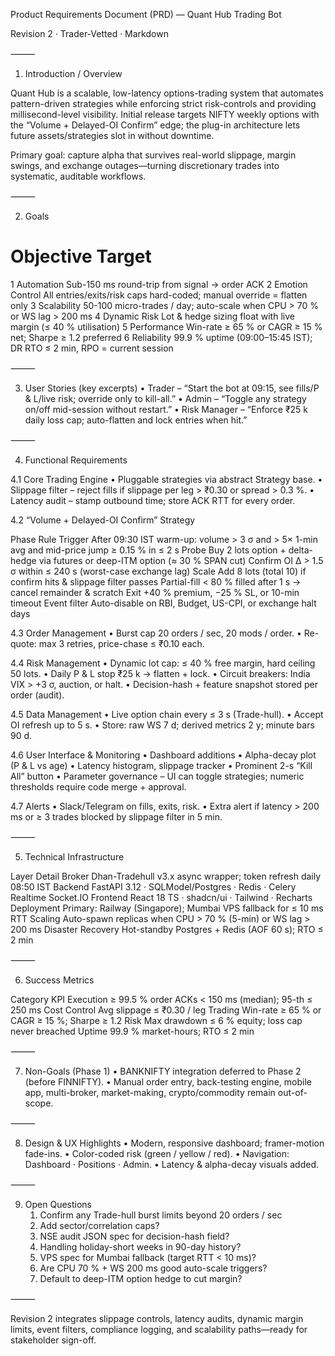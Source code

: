 Product Requirements Document (PRD) — Quant Hub Trading Bot

Revision 2 · Trader-Vetted · Markdown

⸻

1. Introduction / Overview

Quant Hub is a scalable, low-latency options-trading system that automates pattern-driven strategies while enforcing strict risk-controls and providing millisecond-level visibility.
Initial release targets NIFTY weekly options with the “Volume + Delayed-OI Confirm” edge; the plug-in architecture lets future assets/strategies slot in without downtime.

Primary goal: capture alpha that survives real-world slippage, margin swings, and exchange outages—turning discretionary trades into systematic, auditable workflows.

⸻

2. Goals

#	Objective	Target
1	Automation	Sub-150 ms round-trip from signal → order ACK
2	Emotion Control	All entries/exits/risk caps hard-coded; manual override = flatten only
3	Scalability	50-100 micro-trades / day; auto-scale when CPU > 70 % or WS lag > 200 ms
4	Dynamic Risk	Lot & hedge sizing float with live margin (≤ 40 % utilisation)
5	Performance	Win-rate ≥ 65 % or CAGR ≥ 15 % net; Sharpe ≥ 1.2 preferred
6	Reliability	99.9 % uptime (09:00–15:45 IST); DR RTO ≤ 2 min, RPO = current session


⸻

3. User Stories (key excerpts)
	•	Trader – “Start the bot at 09:15, see fills/P & L/live risk; override only to kill-all.”
	•	Admin – “Toggle any strategy on/off mid-session without restart.”
	•	Risk Manager – “Enforce ₹25 k daily loss cap; auto-flatten and lock entries when hit.”

⸻

4. Functional Requirements

4.1 Core Trading Engine
	•	Pluggable strategies via abstract Strategy base.
	•	Slippage filter – reject fills if slippage per leg > ₹0.30 or spread > 0.3 %.
	•	Latency audit – stamp outbound time; store ACK RTT for every order.

4.2 “Volume + Delayed-OI Confirm” Strategy

Phase	Rule
Trigger	After 09:30 IST warm-up: volume > 3 σ and > 5× 1-min avg and mid-price jump ≥ 0.15 % in ≤ 2 s
Probe	Buy 2 lots option + delta-hedge via futures or deep-ITM option (≈ 30 % SPAN cut)
Confirm	OI Δ > 1.5 σ within ≤ 240 s (worst-case exchange lag)
Scale	Add 8 lots (total 10) if confirm hits & slippage filter passes
Partial-fill	< 80 % filled after 1 s → cancel remainder & scratch
Exit	+40 % premium, −25 % SL, or 10-min timeout
Event filter	Auto-disable on RBI, Budget, US-CPI, or exchange halt days

4.3 Order Management
	•	Burst cap 20 orders / sec, 20 mods / order.
	•	Re-quote: max 3 retries, price-chase ≤ ₹0.10 each.

4.4 Risk Management
	•	Dynamic lot cap: ≤ 40 % free margin, hard ceiling 50 lots.
	•	Daily P & L stop ₹25 k → flatten + lock.
	•	Circuit breakers: India VIX > +3 σ, auction, or halt.
	•	Decision-hash + feature snapshot stored per order (audit).

4.5 Data Management
	•	Live option chain every ≤ 3 s (Trade-hull).
	•	Accept OI refresh up to 5 s.
	•	Store: raw WS 7 d; derived metrics 2 y; minute bars 90 d.

4.6 User Interface & Monitoring
	•	Dashboard additions
	•	Alpha-decay plot (P & L vs age)
	•	Latency histogram, slippage tracker
	•	Prominent 2-s “Kill All” button
	•	Parameter governance – UI can toggle strategies; numeric thresholds require code merge + approval.

4.7 Alerts
	•	Slack/Telegram on fills, exits, risk.
	•	Extra alert if latency > 200 ms or ≥ 3 trades blocked by slippage filter in 5 min.

⸻

5. Technical Infrastructure

Layer	Detail
Broker	Dhan-Tradehull v3.x async wrapper; token refresh daily 08:50 IST
Backend	FastAPI 3.12 · SQLModel/Postgres · Redis · Celery
Realtime	Socket.IO
Frontend	React 18 TS · shadcn/ui · Tailwind · Recharts
Deployment	Primary: Railway (Singapore); Mumbai VPS fallback for ≤ 10 ms RTT
Scaling	Auto-spawn replicas when CPU > 70 % (5-min) or WS lag > 200 ms
Disaster Recovery	Hot-standby Postgres + Redis (AOF 60 s); RTO ≤ 2 min


⸻

6. Success Metrics

Category	KPI
Execution	≥ 99.5 % order ACKs < 150 ms (median); 95-th ≤ 250 ms
Cost Control	Avg slippage ≤ ₹0.30 / leg
Trading	Win-rate ≥ 65 % or CAGR ≥ 15 %; Sharpe ≥ 1.2
Risk	Max drawdown ≤ 6 % equity; loss cap never breached
Uptime	99.9 % market-hours; RTO ≤ 2 min


⸻

7. Non-Goals (Phase 1)
	•	BANKNIFTY integration deferred to Phase 2 (before FINNIFTY).
	•	Manual order entry, back-testing engine, mobile app, multi-broker, market-making, crypto/commodity remain out-of-scope.

⸻

8. Design & UX Highlights
	•	Modern, responsive dashboard; framer-motion fade-ins.
	•	Color-coded risk (green / yellow / red).
	•	Navigation: Dashboard · Positions · Admin.
	•	Latency & alpha-decay visuals added.

⸻

9. Open Questions
	1.	Confirm any Trade-hull burst limits beyond 20 orders / sec
	2.	Add sector/correlation caps?
	3.	NSE audit JSON spec for decision-hash field?
	4.	Handling holiday-short weeks in 90-day history?
	5.	VPS spec for Mumbai fallback (target RTT < 10 ms)?
	6.	Are CPU 70 % + WS 200 ms good auto-scale triggers?
	7.	Default to deep-ITM option hedge to cut margin?

⸻

Revision 2 integrates slippage controls, latency audits, dynamic margin limits, event filters, compliance logging, and scalability paths—ready for stakeholder sign-off.